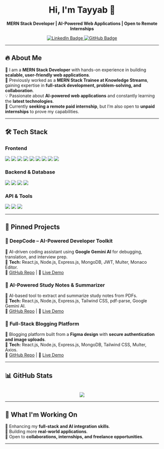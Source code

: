 <h1 align="center">Hi, I'm Tayyab 👋</h1>
<p align="center">
  <b>MERN Stack Developer | AI-Powered Web Applications | Open to Remote Internships</b>
</p>

<p align="center">
  <a href="https://www.linkedin.com/in/m-tayaib/">
    <img src="https://img.shields.io/badge/LinkedIn-Profile-blue?style=flat&logo=linkedin" alt="LinkedIn Badge"/>
  </a>
  <a href="https://github.com/m-tayaib">
    <img src="https://img.shields.io/badge/GitHub-Profile-black?style=flat&logo=github" alt="GitHub Badge"/>
  </a>
</p>

---

## 🔥 About Me  
🚀 I am a **MERN Stack Developer** with hands-on experience in building **scalable, user-friendly web applications**.  
📌 Previously worked as a **MERN Stack Trainee at Knowledge Streams**, gaining expertise in **full-stack development, problem-solving, and collaboration**.  
💡 Passionate about **AI-powered web applications** and constantly learning the **latest technologies**.  
🎯 Currently **seeking a remote paid internship**, but I’m also open to **unpaid internships** to prove my capabilities.  

---

## 🛠 Tech Stack  

### **Frontend**  
<p align="left">
  <img src="https://img.shields.io/badge/-HTML-orange?style=flat&logo=html5"/>
  <img src="https://img.shields.io/badge/-CSS-blue?style=flat&logo=css3"/>
  <img src="https://img.shields.io/badge/-JavaScript-yellow?style=flat&logo=javascript"/>
  <img src="https://img.shields.io/badge/-TypeScript-blue?style=flat&logo=typescript"/>
  <img src="https://img.shields.io/badge/-React.js-61DAFB?style=flat&logo=react"/>
  <img src="https://img.shields.io/badge/-Framer%20Motion-ff69b4?style=flat&logo=framer"/>
  <img src="https://img.shields.io/badge/-Tailwind%20CSS-38B2AC?style=flat&logo=tailwind-css"/>
  <img src="https://img.shields.io/badge/-Bootstrap-563D7C?style=flat&logo=bootstrap"/>
  <img src="https://img.shields.io/badge/-Material--UI-blue?style=flat&logo=material-ui"/>
</p>

### **Backend & Database**  
<p align="left">
  <img src="https://img.shields.io/badge/-Node.js-green?style=flat&logo=node.js"/>
  <img src="https://img.shields.io/badge/-Express.js-black?style=flat&logo=express"/>
  <img src="https://img.shields.io/badge/-MongoDB-green?style=flat&logo=mongodb"/>
  <img src="https://img.shields.io/badge/-EJS-orange?style=flat"/>
</p>

### **API & Tools**  
<p align="left">
  <img src="https://img.shields.io/badge/-Postman-orange?style=flat&logo=postman"/>
  <img src="https://img.shields.io/badge/-Git-black?style=flat&logo=git"/>
  <img src="https://img.shields.io/badge/-GitHub-181717?style=flat&logo=github"/>
</p>

---

## 📌 Pinned Projects  

### 🚀 **DeepCode – AI-Powered Developer Toolkit**  
🔹 AI-driven coding assistant using **Google Gemini AI** for debugging, translation, and interview prep.  
🔹 **Tech:** React.js, Node.js, Express.js, MongoDB, JWT, Multer, Monaco Editor.  
🔗 [GitHub Repo](https://github.com/developer-tayab/DeepCode_Mern_Ai.git) | 🔗 [Live Demo](https://www.linkedin.com/feed/update/urn:li:activity:7299709924345888770/)  

### 📝 **AI-Powered Study Notes & Summarizer**  
🔹 AI-based tool to extract and summarize study notes from PDFs.  
🔹 **Tech:** React.js, Node.js, Express.js, Tailwind CSS, pdf-parse, Google Gemini AI.  
🔗 [GitHub Repo](https://github.com/developer-tayab/AI-Study-Notes-Summarizer.git) | 🔗 [Live Demo](https://github.com/developer-tayab/AI-Study-Notes-Summarizer.git)  

### 📰 **Full-Stack Blogging Platform**  
🔹 Blogging platform built from a **Figma design** with **secure authentication and image uploads**.  
🔹 **Tech:** React.js, Node.js, Express.js, MongoDB, Tailwind CSS, Multer, Axios.  
🔗 [GitHub Repo](https://github.com/developer-tayab/Mern_Blog_Website_1.0.git) | 🔗 [Live Demo](https://www.linkedin.com/feed/update/urn:li:activity:7287893769918500865/)  

---

## 📊 GitHub Stats  
<p align="center">
  <br>
  <img src="https://github-readme-stats.vercel.app/api?username=m-tayaib&show_icons=true&theme=react"/>
</p>

---

## 🎯 What I'm Working On  
🔹 Enhancing my **full-stack and AI integration skills**.  
🔹 Building more **real-world applications**.  
🔹 Open to **collaborations, internships, and freelance opportunities**.  

--- 
